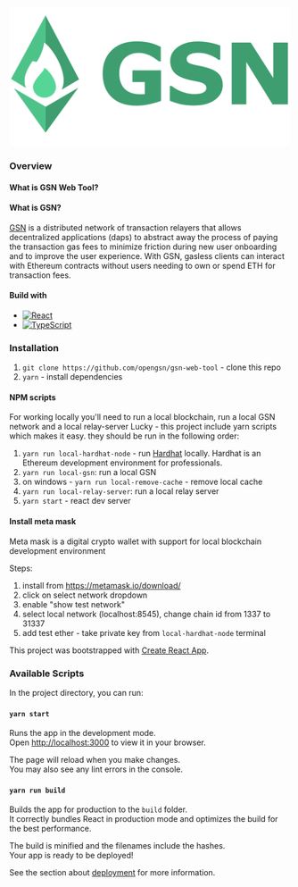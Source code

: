 <img src="./src/assets/logo.svg">

### Overview

#### What is GSN Web Tool?


#### What is GSN?
[GSN](https://opengsn.org/) is a distributed network of transaction relayers that allows decentralized
applications (daps) to abstract away the process of paying the transaction gas fees to minimize friction during
new user onboarding and to improve the user experience. With GSN, gasless clients can interact with Ethereum contracts
without users needing to own or spend ETH for transaction fees.

#### Build with

- [![React][React.js]][react-url]
- [![TypeScript][TypeScript]][TypeScript-url]

### Installation

1. `git clone https://github.com/opengsn/gsn-web-tool` - clone this repo
2. `yarn` - install dependencies

#### NPM scripts

For working locally you'll need to run a local blockchain, run a local GSN network and a local relay-server
Lucky - this project include yarn scripts which makes it easy. they should be run in the following order:

1. `yarn run local-hardhat-node` - run [Hardhat](https://www.npmjs.com/package/hardhat) locally. Hardhat is an Ethereum development environment for professionals.
2. `yarn run local-gsn`: run a local GSN
3. on windows - `yarn run local-remove-cache` - remove local cache
4. `yarn run local-relay-server`: run a local relay server
5. `yarn start` - react dev server

#### Install meta mask

Meta mask is a digital crypto wallet with support for local blockchain development environment

Steps:

1. install from https://metamask.io/download/
2. click on select network dropdown
3. enable "show test network"
4. select local network (localhost:8545), change chain id from 1337 to 31337
5. add test ether - take private key from `local-hardhat-node` terminal

This project was bootstrapped with [Create React App](https://github.com/facebook/create-react-app).

### Available Scripts

In the project directory, you can run:

#### `yarn start`

Runs the app in the development mode.\
Open [http://localhost:3000](http://localhost:3000) to view it in your browser.

The page will reload when you make changes.\
You may also see any lint errors in the console.

#### `yarn run build`

Builds the app for production to the `build` folder.\
It correctly bundles React in production mode and optimizes the build for the best performance.

The build is minified and the filenames include the hashes.\
Your app is ready to be deployed!

See the section about [deployment](https://facebook.github.io/create-react-app/docs/deployment) for more information.

[React.js]: https://img.shields.io/badge/React-20232A?style=for-the-badge&logo=react&logoColor=61DAFB
[React-url]: https://reactjs.org/
[TypeScript]: https://img.shields.io/badge/TypeScript-007ACC?style=for-the-badge&logo=typescript&logoColor=white
[TypeScript-url]: https://www.typescriptlang.org/
